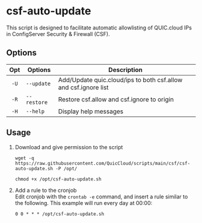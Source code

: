 # csf-auto-update
This script is designed to facilitate automatic allowlisting of QUIC.cloud IPs in ConfigServer Security & Firewall (CSF).

## Options
|  Opt  |    Options    | Description|
| :---: | ---------  | ---  |
| `-U` |`--update`|   Add/Update quic.cloud/ips to both csf.allow and csf.ignore list|
| `-R` |`--restore`|   Restore csf.allow and csf.ignore to origin|
| `-H` |`--help`  |   Display help messages|

## Usage
1. Download and give permission to the script
    ```
    wget -q https://raw.githubusercontent.com/QuicCloud/scripts/main/csf/csf-auto-update.sh -P /opt/
    ```
    ```
    chmod +x /opt/csf-auto-update.sh
    ```

2. Add a rule to the cronjob \
Edit cronjob with the `crontab -e` command, and insert a rule similar to the following. This example will run every day at 00:00:

    ```
    0 0 * * * /opt/csf-auto-update.sh
    ```
